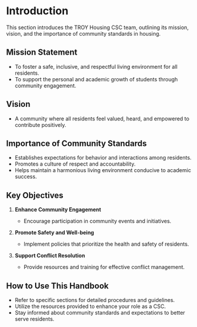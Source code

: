 # Introduction
This section introduces the TROY Housing CSC team, outlining its mission, vision, and the importance of community standards in housing.

## Mission Statement
- To foster a safe, inclusive, and respectful living environment for all residents.
- To support the personal and academic growth of students through community engagement.

## Vision
- A community where all residents feel valued, heard, and empowered to contribute positively.

## Importance of Community Standards
- Establishes expectations for behavior and interactions among residents.
- Promotes a culture of respect and accountability.
- Helps maintain a harmonious living environment conducive to academic success.

## Key Objectives
1. **Enhance Community Engagement**
   - Encourage participation in community events and initiatives.
   
2. **Promote Safety and Well-being**
   - Implement policies that prioritize the health and safety of residents.

3. **Support Conflict Resolution**
   - Provide resources and training for effective conflict management.

## How to Use This Handbook
- Refer to specific sections for detailed procedures and guidelines.
- Utilize the resources provided to enhance your role as a CSC.
- Stay informed about community standards and expectations to better serve residents.